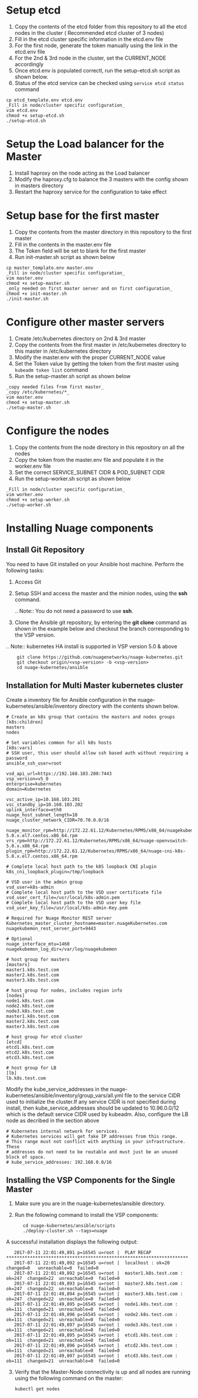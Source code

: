  # Setup etcd

 1. Copy the contents of the etcd folder from this repository to all the etcd nodes in the cluster ( Recommended etcd cluster of 3 nodes)
 2. Fill in the etcd cluster specific information in the etcd.env file
 3. For the first node, generate the token manually using the link in the etcd.env file
 4. For the 2nd & 3rd node in the cluster, set the CURRENT_NODE accordingly
 5. Once etcd.env is populated correctl, run the setup-etcd.sh script as shown below.
 6. Status of the etcd service can be checked using `service etcd status` command
 
 ```
 cp etcd_template.env etcd.env
 _Fill in node/cluster specific configuration_
 vim etcd.env
 chmod +x setup-etcd.sh
 ./setup-etcd.sh
```
# Setup the Load balancer for the Master

1. Install haproxy on the node acting as the Load balancer
2. Modify the haproxy.cfg to balance the 3 masters with the config shown in masters directory
3. Restart the haproxy service for the configuration to take effect

# Setup base for the first master

1. Copy the contents from the master directory in this repository to the first master
2. Fill in the contents in the master.env file
3. The Token field will be set to blank for the first master
4. Run init-master.sh script as shown below

```
cp master_template.env master.env
_Fill in node/cluster specific configuration_
vim master.env
chmod +x setup-master.sh
_only needed on first master server and on first configuration_
chmod +x init-master.sh
./init-master.sh
```

# Configure other master servers

1. Create /etc/kubernetes directory on 2nd & 3rd master
2. Copy the contents from the first master in /etc/kubernetes directory to this master in /etc/kubernetes directory
3. Modify the master.env with the proper CURRENT_NODE value
4. Set the Token value by getting the token from the first master using `kubeadm token list` command 
5. Run the setup-master.sh script as shown below

```
_copy needed files from first master_
_copy /etc/kubernetes/*_
vim master.env
chmod +x setup-master.sh
./setup-master.sh
```

# Configure the nodes

1. Copy the contents from the node directory in this repository on all the nodes
2. Copy the token from the master.env file and populate it in the worker.env file
3. Set the correct SERVICE_SUBNET CIDR & POD_SUBNET CIDR
4. Run the setup-worker.sh script as shown below

```
_Fill in node/cluster specific configuration_
vim worker.env
chmod +x setup-worker.sh
./setup-worker.sh

```
# Installing Nuage components


Install Git Repository
-----------------------

You need to have Git installed on your Ansible host machine. Perform the following tasks:

1. Access Git 
2. Setup SSH and access the master and the minion nodes, using the **ssh** command.

   .. Note:: You do not need a password to use **ssh**.

3. Clone the Ansible git repository, by entering the **git clone** command as shown in the example below and checkout the branch corresponding to the VSP version. 

.. Note:: kubernetes HA install is supported in VSP version 5.0 & above  
   
        git clone https://github.com/nuagenetworks/nuage-kubernetes.git
        git checkout origin/<vsp-version> -b <vsp-version>
        cd nuage-kubernetes/ansible

Installation for Multi Master kubernetes cluster
------------------------------------------------

Create a inventory file for Ansible configuration in the nuage-kubernetes/ansible/inventory directory with the contents shown below.

    # Create an k8s group that contains the masters and nodes groups
    [k8s:children]
    masters
    nodes
    
    # Set variables common for all k8s hosts
    [k8s:vars]
    # SSH user, this user should allow ssh based auth without requiring a password
    ansible_ssh_user=root

    vsd_api_url=https://192.168.103.200:7443
    vsp_version=v5_0
    enterprise=kubernetes
    domain=Kubernetes
    
    vsc_active_ip=10.168.103.201
    vsc_standby_ip=10.168.103.202
    uplink_interface=eth0
    nuage_host_subnet_length=10
    nuage_cluster_network_CIDR=70.70.0.0/16

    nuage_monitor_rpm=http://172.22.61.12/Kubernetes/RPMS/x86_64/nuagekubemon-5.0.x.el7.centos.x86_64.rpm
    vrs_rpm=http://172.22.61.12/Kubernetes/RPMS/x86_64/nuage-openvswitch-5.0.x.x86_64.rpm
    plugin_rpm=http://172.22.61.12/Kubernetes/RPMS/x86_64/nuage-cni-k8s-5.0.x.el7.centos.x86_64.rpm
    
    # Complete local host path to the k8S loopback CNI plugin
    k8s_cni_loopback_plugin=/tmp/loopback
    
    # VSD user in the admin group
    vsd_user=k8s-admin
    # Complete local host path to the VSD user certificate file
    vsd_user_cert_file=/usr/local/k8s-admin.pem
    # Complete local host path to the VSD user key file
    vsd_user_key_file=/usr/local/k8s-admin-Key.pem

    # Required for Nuage Monitor REST server 
    Kubernetes_master_cluster_hostname=master.nuageKubernetes.com
    nuagekubemon_rest_server_port=9443
    
    # Optional
    nuage_interface_mtu=1460
    nuagekubemon_log_dir=/var/log/nuagekubemon
    
    # host group for masters
    [masters]
    master1.k8s.test.com
    master2.k8s.test.com
    master3.k8s.test.com
    
    # host group for nodes, includes region info
    [nodes]
    node1.k8s.test.com
    node2.k8s.test.com
    node3.k8s.test.com
    master1.k8s.test.com
    master2.k8s.test.com
    master3.k8s.test.com
      
    # host group for etcd cluster
    [etcd]
    etcd1.k8s.test.com
    etcd2.k8s.test.com
    etcd3.k8s.test.com
        
    # host group for LB
    [lb]
    lb.k8s.test.com

Modify the kube_service_addresses in the  nuage-kubernetes/ansible/inventory/group_vars/all.yml file to the service CIDR used to initialize the cluster.If any service CIDR is not specified during install, then kube_service_addresses should be updated to 10.96.0.0/12 which is the default service CIDR used by kubeadm. Also, configure the LB node as decribed in the section above


    # Kubernetes internal network for services.
    # Kubernetes services will get fake IP addresses from this range.
    # This range must not conflict with anything in your infrastructure. These
    # addresses do not need to be routable and must just be an unused block of space.
    # kube_service_addresses: 192.168.0.0/16


Installing the VSP Components for the Single Master
----------------------------------------------------

1. Make sure you are in the nuage-kubernetes/ansible directory. 
2. Run the following command to install the VSP components:

   
   ```
      cd nuage-kubernetes/ansible/scripts
      ./deploy-cluster.sh --tags=nuage
   ```
 
  A successful installation displays the following output:
  
  
   
       2017-07-11 22:01:49,891 p=16545 u=root |  PLAY RECAP *********************************************************************
       2017-07-11 22:01:49,892 p=16545 u=root |  localhost : ok=20   changed=0   unreachable=0  failed=0
       2017-07-11 22:01:49,892 p=16545 u=root |  master1.k8s.test.com : ok=247  changed=22  unreachable=0  failed=0
       2017-07-11 22:01:49,893 p=16545 u=root |  master2.k8s.test.com : ok=247  changed=22  unreachable=0  failed=0
       2017-07-11 22:01:49,894 p=16545 u=root |  master3.k8s.test.com : ok=247  changed=22  unreachable=0  failed=0
       2017-07-11 22:01:49,895 p=16545 u=root |  node1.k8s.test.com : ok=111  changed=21  unreachable=0  failed=0
       2017-07-11 22:01:49,896 p=16545 u=root |  node2.k8s.test.com : ok=111  changed=21  unreachable=0  failed=0
       2017-07-11 22:01:49,897 p=16545 u=root |  node3.k8s.test.com : ok=111  changed=21  unreachable=0  failed=0
       2017-07-11 22:01:49,895 p=16545 u=root |  etcd1.k8s.test.com : ok=111  changed=21  unreachable=0  failed=0
       2017-07-11 22:01:49,896 p=16545 u=root |  etcd2.k8s.test.com : ok=111  changed=21  unreachable=0  failed=0
       2017-07-11 22:01:49,897 p=16545 u=root |  etcd3.k8s.test.com : ok=111  changed=21  unreachable=0  failed=0
       
3. Verify that the Master-Node connectivity is up and all nodes are running using the following command on the master:

      `kubectl get nodes`       
      



